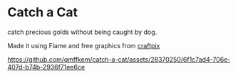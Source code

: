 # Catch a Cat

catch precious golds without being caught by dog.

Made it using Flame and free graphics from [craftpix](https://craftpix.net/freebies/)

https://github.com/qmffkem/catch-a-cat/assets/28370250/6f1c7ad4-706e-407d-b74b-2936f71ee6ce